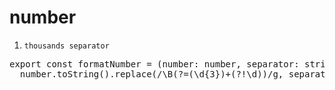 

number
====
1. `thousands separator`
<pre>
export const formatNumber = (number: number, separator: string) =>
  number.toString().replace(/\B(?=(\d{3})+(?!\d))/g, separator);
</pre>
